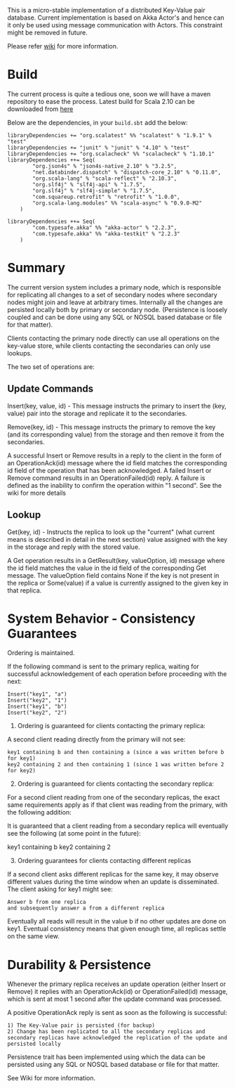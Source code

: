This is a micro-stable implementation of a distributed Key-Value pair database. Current implementation is based on Akka Actor's and hence can it only be used using message communication with Actors. This constraint might be removed in future.

Please refer [wiki](https://github.com/purijatin/Distributed-Key-Value-DB/wiki/Overview) for more information.

Build
======
The current process is quite a tedious one, soon we will have a maven repository to ease the process.
Latest build for Scala 2.10 can be downloaded from [here](https://github.com/purijatin/Distributed-Key-Value-DB/blob/master/target/scala-2.10/kvstore_2.10-1.0.0.jar?raw=true)

Below are the dependencies, in your `build.sbt` add the below:
	
	libraryDependencies += "org.scalatest" %% "scalatest" % "1.9.1" % "test"
	libraryDependencies += "junit" % "junit" % "4.10" % "test"
	libraryDependencies += "org.scalacheck" %% "scalacheck" % "1.10.1"
	libraryDependencies ++= Seq(
    		"org.json4s" % "json4s-native_2.10" % "3.2.5",
    		"net.databinder.dispatch" % "dispatch-core_2.10" % "0.11.0",
    		"org.scala-lang" % "scala-reflect" % "2.10.3",
    		"org.slf4j" % "slf4j-api" % "1.7.5",
    		"org.slf4j" % "slf4j-simple" % "1.7.5",
    		"com.squareup.retrofit" % "retrofit" % "1.0.0",
    		"org.scala-lang.modules" %% "scala-async" % "0.9.0-M2"
     	)

	libraryDependencies ++= Seq(
    		"com.typesafe.akka" %% "akka-actor" % "2.2.3",
    		"com.typesafe.akka" %% "akka-testkit" % "2.2.3"
    	)




Summary
=======


The current version system includes a primary node, which is responsible for replicating all changes to a set of secondary nodes where secondary nodes might join and leave at arbitrary times. Internally all the changes are persisted locally both by primary or secondary node. (Persistence is loosely coupled and can be done using any SQL or NOSQL based database or file for that matter).

Clients contacting the primary node directly can use all operations on the key-value store, while clients contacting the secondaries can only use lookups.

The two set of operations are:

Update Commands
---------------
Insert(key, value, id) - This message instructs the primary to insert the (key, value) pair into the storage and replicate it to the secondaries.

Remove(key, id) - This message instructs the primary to remove the key (and its corresponding value) from the storage and then remove it from the secondaries.

A successful Insert or Remove results in a reply to the client in the form of an OperationAck(id) message where the id field matches the corresponding id field of the operation that has been acknowledged.
A failed Insert or Remove command results in an OperationFailed(id) reply. A failure is defined as the inability to confirm the operation within "1 second". See the wiki for more details

Lookup
-------
Get(key, id) - Instructs the replica to look up the "current" (what current means is described in detail in the next section) value assigned with the key in the storage and reply with the stored value.

A Get operation results in a GetResult(key, valueOption, id) message where the id field matches the value in the id field of the corresponding Get message. The valueOption field contains None if the key is not present in the replica or Some(value) if a value is currently assigned to the given key in that replica.

System Behavior - Consistency Guarantees
=========================================
Ordering is maintained.

If the following command is sent to the primary replica, waiting for successful acknowledgement of each operation before proceeding with the next:

	Insert("key1", "a")
	Insert("key2", "1")
	Insert("key1", "b")
	Insert("key2", "2")

1) Ordering is guaranteed for clients contacting the primary replica:

A second client reading directly from the primary will not see:

	key1 containing b and then containing a (since a was written before b for key1)
	key2 containing 2 and then containing 1 (since 1 was written before 2 for key2)

2) Ordering is guaranteed for clients contacting the secondary replica:

For a second client reading from one of the secondary replicas, the exact same requirements apply as if that client was reading from the primary, with the following addition:

It is guaranteed that a client reading from a secondary replica will eventually see the following (at some point in the future):

key1 containing b
key2 containing 2

3) Ordering guarantees for clients contacting different replicas

If a second client asks different replicas for the same key, it may observe different values during the time window when an update is disseminated. The client asking for key1 might see:

	Answer b from one replica
	and subsequently answer a from a different replica

Eventually all reads will result in the value b if no other updates are done on key1. Eventual consistency means that given enough time, all replicas settle on the same view. 


Durability & Persistence
========================

Whenever the primary replica receives an update operation (either Insert or Remove) it replies with an OperationAck(id) or OperationFailed(id) message, which is sent at most 1 second after the update command was processed. 

A positive OperationAck reply is sent as soon as the following is successful:

	1) The Key-Value pair is persisted (for backup)
	2) Change has been replicated to all the secondary replicas and secondary replicas have acknowledged the replication of the update and persisted locally

Persistence trait has been implemented using which the data can be persisted using any SQL or NOSQL based database or file for that matter.

See Wiki for more information.
